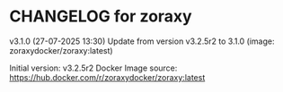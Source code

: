 CHANGELOG for zoraxy
===================
v3.1.0 (27-07-2025 13:30)
    Update from version v3.2.5r2 to 3.1.0 (image: zoraxydocker/zoraxy:latest)


Initial version: v3.2.5r2
Docker Image source: https://hub.docker.com/r/zoraxydocker/zoraxy:latest

